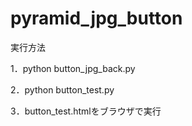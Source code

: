 # pyramid_jpg_button
実行方法 

1．python button_jpg_back.py 

2．python button_test.py 

3．button_test.htmlをブラウザで実行 
